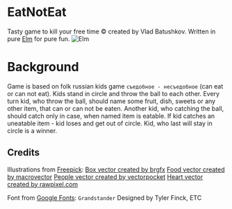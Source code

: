 # EatNotEat

Tasty game to kill your free time © created by Vlad Batushkov.
Written in pure [Elm](https://elm-lang.org) for pure fun.
![Elm](https://upload.wikimedia.org/wikipedia/commons/thumb/f/f3/Elm_logo.svg/200px-Elm_logo.svg.png)

# Background

Game is based on folk russian kids game `съедобное - несъедобное` (can eat or can not eat). Kids stand in circle and throw the ball to each other. Every turn kid, who throw the ball, should name some fruit, dish, sweets or any other item, that can or can not be eaten. Another kid, who catching the ball, should catch only in case, when named item is eatable. If kid catches an uneatable item - kid loses and get out of circle. Kid, who last will stay in circle is a winner.

## Credits

Illustrations from [Freepick](htpps://www.freepik.com):
[Box vector created by brgfx](https://www.freepik.com/free-photos-vectors/box)
[Food vector created by macrovector](https://www.freepik.com/free-photos-vectors/food)
[People vector created by vectorpocket](https://www.freepik.com/free-photos-vectors/people)
[Heart vector created by rawpixel.com](https://www.freepik.com/free-photos-vectors/heart)

Font from [Google Fonts](https://fonts.google.com/specimen/Grandstander):
`Grandstander` Designed by Tyler Finck, ETC

